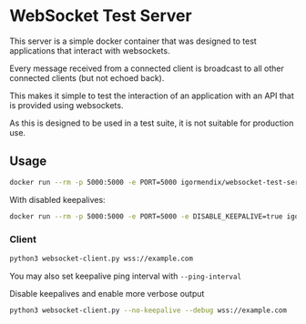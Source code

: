 # WebSocket Test Server

This server is a simple docker container that was designed to test applications that interact with websockets.

Every message received from a connected client is broadcast to all other connected clients (but not echoed back).

This makes it simple to test the interaction of an application with an API that is provided using websockets.

As this is designed to be used in a test suite, it is not suitable for production use.

## Usage

```sh
docker run --rm -p 5000:5000 -e PORT=5000 igormendix/websocket-test-server
```

With disabled keepalives:
```sh
docker run --rm -p 5000:5000 -e PORT=5000 -e DISABLE_KEEPALIVE=true igormendix/websocket-test-server
```

### Client
```sh
python3 websocket-client.py wss://example.com
```
You may also set keepalive ping interval with `--ping-interval`

Disable keepalives and enable more verbose output
```sh
python3 websocket-client.py --no-keepalive --debug wss://example.com
```

